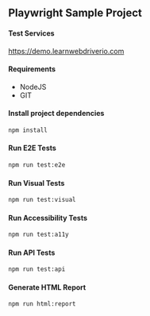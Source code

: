 ## Playwright Sample Project

#### Test Services

https://demo.learnwebdriverio.com

#### Requirements

- NodeJS
- GIT

#### Install project dependencies

```bash
npm install
```

#### Run E2E Tests

```bash
npm run test:e2e
```

#### Run Visual Tests

```bash
npm run test:visual
```

#### Run Accessibility Tests

```bash
npm run test:a11y
```

#### Run API Tests

```bash
npm run test:api
```

#### Generate HTML Report

```bash
npm run html:report
```
